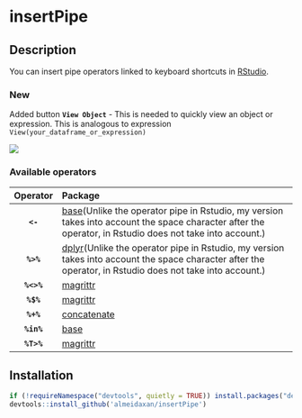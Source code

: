 insertPipe
================

Description
-----------

You can insert pipe operators linked to keyboard shortcuts in [RStudio](https://www.rstudio.com/products/RStudio/).

### New

Added button **`View Object`** - This is needed to quickly view an object or expression. This is analogous to expression `View(your_dataframe_or_expression)`

![](view_example.gif)

### Available operators

<table>
<colgroup>
<col width="13%" />
<col width="86%" />
</colgroup>
<thead>
<tr class="header">
<th align="center">Operator</th>
<th align="left">Package</th>
</tr>
</thead>
<tbody>
<tr class="odd">
<td align="center"><strong><code>&lt;-</code></strong></td>
<td align="left"><a href="https://rdrr.io/r/base/assignOps.html">base</a>(Unlike the operator pipe in Rstudio, my version takes into account the space character after the operator, in Rstudio does not take into account.)</td>
</tr>
<tr class="odd">
<td align="center"><strong><code>%&gt;%</code></strong></td>
<td align="left"><a href="https://dplyr.tidyverse.org/">dplyr</a>(Unlike the operator pipe in Rstudio, my version takes into account the space character after the operator, in Rstudio does not take into account.)</td>
</tr>
<tr class="odd">
<td align="center"><strong><code>%&lt;&gt;%</code></strong></td>
<td align="left"><a href="https://magrittr.tidyverse.org/">magrittr</a></td>
</tr>
<tr class="odd">
<td align="center"><strong><code>%$%</code></strong></td>
<td align="left"><a href="https://magrittr.tidyverse.org/">magrittr</a></td>
</tr>
<tr class="odd">
<td align="center"><strong><code>%+%</code></strong></td>
<td align="left"><a href="https://github.com/jamesdunham/concatenate">concatenate</a></td>
</tr>
<tr class="odd">
<td align="center"><strong><code>%in%</code></strong></td>
<td align="left"><a href="https://stat.ethz.ch/R-manual/R-devel/library/base/html/match.html">base</a></td>
</tr>
<tr class="odd">
<td align="center"><strong><code>%T&gt;%</code></strong></td>
<td align="left"><a href="https://magrittr.tidyverse.org/">magrittr</a></td>
</tr>
</tbody>
</table>

Installation
------------

``` r
if (!requireNamespace("devtools", quietly = TRUE)) install.packages("devtools")
devtools::install_github('almeidaxan/insertPipe')
```
